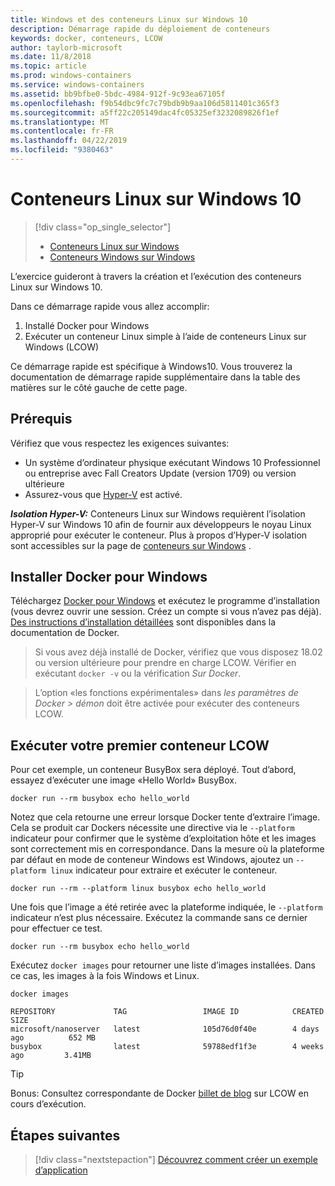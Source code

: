 ```yaml
---
title: Windows et des conteneurs Linux sur Windows 10
description: Démarrage rapide du déploiement de conteneurs
keywords: docker, conteneurs, LCOW
author: taylorb-microsoft
ms.date: 11/8/2018
ms.topic: article
ms.prod: windows-containers
ms.service: windows-containers
ms.assetid: bb9bfbe0-5bdc-4984-912f-9c93ea67105f
ms.openlocfilehash: f9b54dbc9fc7c79bdb9b9aa106d5811401c365f3
ms.sourcegitcommit: a5ff22c205149dac4fc05325ef3232089826f1ef
ms.translationtype: MT
ms.contentlocale: fr-FR
ms.lasthandoff: 04/22/2019
ms.locfileid: "9380463"
---
```

# <a name="linux-containers-on-windows-10"></a>Conteneurs Linux sur Windows 10

> [!div class="op_single_selector"]
> - [Conteneurs Linux sur Windows](quick-start-windows-10-linux.md)
> - [Conteneurs Windows sur Windows](quick-start-windows-10.md)

L’exercice guideront à travers la création et l’exécution des conteneurs Linux sur Windows 10.

Dans ce démarrage rapide vous allez accomplir:

1. Installé Docker pour Windows
2. Exécuter un conteneur Linux simple à l’aide de conteneurs Linux sur Windows (LCOW)

Ce démarrage rapide est spécifique à Windows10. Vous trouverez la documentation de démarrage rapide supplémentaire dans la table des matières sur le côté gauche de cette page.

## <a name="prerequisites"></a>Prérequis

Vérifiez que vous respectez les exigences suivantes:
- Un système d’ordinateur physique exécutant Windows 10 Professionnel ou entreprise avec Fall Creators Update (version 1709) ou version ultérieure
- Assurez-vous que [Hyper-V](https://docs.microsoft.com/en-us/virtualization/hyper-v-on-windows/reference/hyper-v-requirements) est activé.

***Isolation Hyper-V:*** Conteneurs Linux sur Windows requièrent l’isolation Hyper-V sur Windows 10 afin de fournir aux développeurs le noyau Linux approprié pour exécuter le conteneur. Plus à propos d’Hyper-V isolation sont accessibles sur la page de [conteneurs sur Windows](../about/index.md) .

## <a name="install-docker-for-windows"></a>Installer Docker pour Windows

Téléchargez [Docker pour Windows](https://store.docker.com/editions/community/docker-ce-desktop-windows) et exécutez le programme d’installation (vous devrez ouvrir une session. Créez un compte si vous n’avez pas déjà). [Des instructions d’installation détaillées](https://docs.docker.com/docker-for-windows/install) sont disponibles dans la documentation de Docker.

> Si vous avez déjà installé de Docker, vérifiez que vous disposez 18.02 ou version ultérieure pour prendre en charge LCOW. Vérifier en exécutant `docker -v` ou la vérification *Sur Docker*.

> L’option «les fonctions expérimentales» dans *les paramètres de Docker > démon* doit être activée pour exécuter des conteneurs LCOW.

## <a name="run-your-first-lcow-container"></a>Exécuter votre premier conteneur LCOW

Pour cet exemple, un conteneur BusyBox sera déployé. Tout d’abord, essayez d’exécuter une image «Hello World» BusyBox.

```console
docker run --rm busybox echo hello_world
```

Notez que cela retourne une erreur lorsque Docker tente d’extraire l’image. Cela se produit car Dockers nécessite une directive via le `--platform` indicateur pour confirmer que le système d’exploitation hôte et les images sont correctement mis en correspondance. Dans la mesure où la plateforme par défaut en mode de conteneur Windows est Windows, ajoutez un `--platform linux` indicateur pour extraire et exécuter le conteneur.

```console
docker run --rm --platform linux busybox echo hello_world
```

Une fois que l’image a été retirée avec la plateforme indiquée, le `--platform` indicateur n’est plus nécessaire. Exécutez la commande sans ce dernier pour effectuer ce test.

```console
docker run --rm busybox echo hello_world
```

Exécutez `docker images` pour retourner une liste d’images installées. Dans ce cas, les images à la fois Windows et Linux.

```console
docker images

REPOSITORY             TAG                 IMAGE ID            CREATED             SIZE
microsoft/nanoserver   latest              105d76d0f40e        4 days ago          652 MB
busybox                latest              59788edf1f3e        4 weeks ago         3.41MB
```

> [!TIP]
> Bonus: Consultez correspondante de Docker [billet de blog](https://blog.docker.com/2018/02/docker-for-windows-18-02-with-windows-10-fall-creators-update/) sur LCOW en cours d’exécution.

## <a name="next-steps"></a>Étapes suivantes

> [!div class="nextstepaction"]
> [Découvrez comment créer un exemple d’application](./building-sample-app.md)